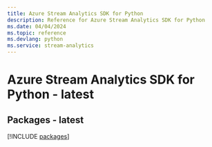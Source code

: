 ```yaml
---
title: Azure Stream Analytics SDK for Python
description: Reference for Azure Stream Analytics SDK for Python
ms.date: 04/04/2024
ms.topic: reference
ms.devlang: python
ms.service: stream-analytics
---
```

# Azure Stream Analytics SDK for Python - latest
## Packages - latest
[!INCLUDE [packages](stream-analytics-index.md)]